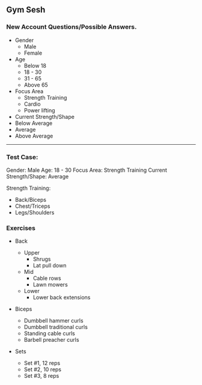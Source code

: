 ## Gym Sesh

### New Account Questions/Possible Answers.

- Gender
  - Male
  - Female
- Age
  - Below 18
  - 18 - 30
  - 31 - 65
  - Above 65
- Focus Area
  - Strength Training
  - Cardio
  - Power lifting
- Current Strength/Shape
 - Below Average
 - Average
 - Above Average

---

### Test Case:

Gender: Male
Age: 18 - 30
Focus Area: Strength Training
Current Strength/Shape: Average

Strength Training:
- Back/Biceps
- Chest/Triceps
- Legs/Shoulders


### Exercises

- Back
  - Upper
    - Shrugs
    - Lat pull down
  - Mid
    - Cable rows
    - Lawn mowers
  - Lower
    - Lower back extensions

- Biceps
  - Dumbbell hammer curls
  - Dumbbell traditional curls
  - Standing cable curls
  - Barbell preacher curls

- Sets
  - Set \#1, 12 reps
  - Set \#2, 10 reps
  - Set \#3, 8 reps
